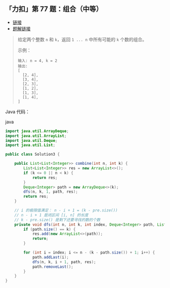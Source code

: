 ## 「力扣」第 77 题：组合（中等）

- [链接](https://leetcode-cn.com/problems/combinations/)
- [题解链接](https://leetcode-cn.com/problems/combinations/solution/hui-su-suan-fa-jian-zhi-python-dai-ma-java-dai-ma-/)

> 给定两个整数 `n` 和 `k`，返回 `1 ... n` 中所有可能的 `k` 个数的组合。
>
> 示例：
>
> ```
> 输入: n = 4, k = 2
> 输出:
> [
>   [2, 4],
>   [3, 4],
>   [2, 3],
>   [1, 2],
>   [1, 3],
>   [1, 4],
> ]
> ```

Java 代码：

java

```java
import java.util.ArrayDeque;
import java.util.ArrayList;
import java.util.Deque;
import java.util.List;

public class Solution3 {

    public List<List<Integer>> combine(int n, int k) {
        List<List<Integer>> res = new ArrayList<>();
        if (k <= 0 || n < k) {
            return res;
        }
        Deque<Integer> path = new ArrayDeque<>(k);
        dfs(n, k, 1, path, res);
        return res;
    }

    // i 的极限值满足： n - i + 1 = (k - pre.size())
    // n - i + 1 是闭区间 [i, n] 的长度
    // k - pre.size() 是剩下还要寻找的数的个数
    private void dfs(int n, int k, int index, Deque<Integer> path, List<List<Integer>> res) {
        if (path.size() == k) {
            res.add(new ArrayList<>(path));
            return;
        }

        for (int i = index; i <= n - (k - path.size()) + 1; i++) {
            path.addLast(i);
            dfs(n, k, i + 1, path, res);
            path.removeLast();
        }
    }
}
```